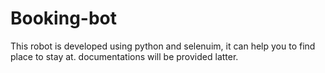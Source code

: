 # Booking-bot

This robot is developed using python and selenuim, it can help you to find place to stay at. documentations will be provided latter.
